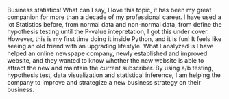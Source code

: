 Business statistics! What can I say, I love this topic, it has been my great companion for more than a decade of my professional career.  I have used a lot Statistics before, from normal data and non-normal data, from define the hypothesis testing until the P-value intepretation, I got this under cover.  However, this is my first time doing it inside Python, and it is fun! It feels like seeing an old friend with an upgrading lifestyle.  What I analyzed is I have helped an online newspape company, newly established and improved website, and they wanted to know whether the new website is able to attract the new and maintain the current subscriber.  By using a/b testing, hypothesis test, data visualization and statistical inference, I am helping the company to improve and strategize a new business strategy on their business. 

